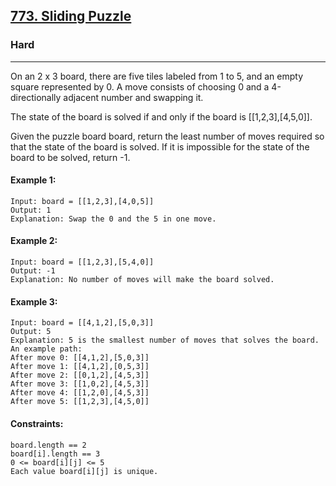 [773. Sliding Puzzle](https://leetcode.com/problems/sliding-puzzle/?envType=daily-question&envId=2024-11-25)
---------------------------------------------------------------------------------------------------------------------------------------------

### Hard
---------------------------------------------------------------------------------------------------------------------------------------------

On an 2 x 3 board, there are five tiles labeled from 1 to 5, and an empty square represented by 0. A move consists of choosing 0 and a 4-directionally adjacent number and swapping it.

The state of the board is solved if and only if the board is [[1,2,3],[4,5,0]].

Given the puzzle board board, return the least number of moves required so that the state of the board is solved. If it is impossible for the state of the board to be solved, return -1.

#### Example 1:
```
Input: board = [[1,2,3],[4,0,5]]
Output: 1
Explanation: Swap the 0 and the 5 in one move.
```
#### Example 2:
```
Input: board = [[1,2,3],[5,4,0]]
Output: -1
Explanation: No number of moves will make the board solved.
```
#### Example 3:
```
Input: board = [[4,1,2],[5,0,3]]
Output: 5
Explanation: 5 is the smallest number of moves that solves the board.
An example path:
After move 0: [[4,1,2],[5,0,3]]
After move 1: [[4,1,2],[0,5,3]]
After move 2: [[0,1,2],[4,5,3]]
After move 3: [[1,0,2],[4,5,3]]
After move 4: [[1,2,0],[4,5,3]]
After move 5: [[1,2,3],[4,5,0]]
```
#### Constraints:
```
board.length == 2
board[i].length == 3
0 <= board[i][j] <= 5
Each value board[i][j] is unique.
```

